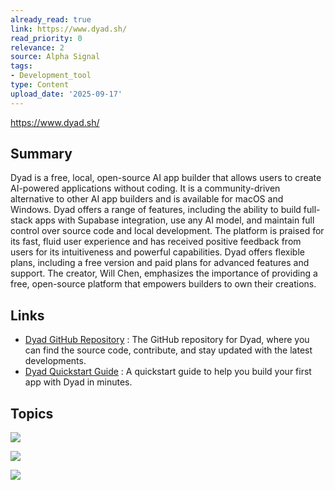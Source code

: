 ```yaml
---
already_read: true
link: https://www.dyad.sh/
read_priority: 0
relevance: 2
source: Alpha Signal
tags:
- Development_tool
type: Content
upload_date: '2025-09-17'
---
```


https://www.dyad.sh/
## Summary

Dyad is a free, local, open-source AI app builder that allows users to create AI-powered applications without coding. It is a community-driven alternative to other AI app builders and is available for macOS and Windows. Dyad offers a range of features, including the ability to build full-stack apps with Supabase integration, use any AI model, and maintain full control over source code and local development. The platform is praised for its fast, fluid user experience and has received positive feedback from users for its intuitiveness and powerful capabilities. Dyad offers flexible plans, including a free version and paid plans for advanced features and support. The creator, Will Chen, emphasizes the importance of providing a free, open-source platform that empowers builders to own their creations.
## Links

- [Dyad GitHub Repository](https://github.com/dyad-sh/dyad) : The GitHub repository for Dyad, where you can find the source code, contribute, and stay updated with the latest developments.
- [Dyad Quickstart Guide](https://www.dyad.sh/docs/getting-started/quickstart) : A quickstart guide to help you build your first app with Dyad in minutes.

## Topics

![](topics/Tool/Dyad)

![](topics/Platform/Supabase)

![](topics/Tool/Ollama)